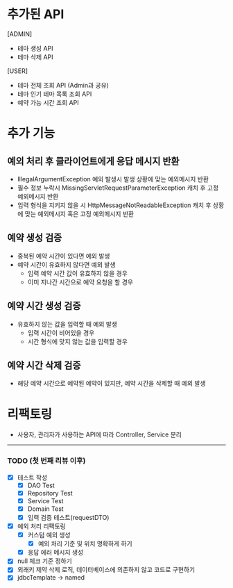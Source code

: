 # 추가된 API

[ADMIN]
- 테마 생성 API
- 테마 삭제 API

[USER]
- 테마 전체 조회 API (Admin과 공유)
- 테마 인기 테마 목록 조회 API
- 예약 가능 시간 조회 API

# 추가 기능

## 예외 처리 후 클라이언트에게 응답 메시지 반환
- IllegalArgumentException 예외 발생시 발생 상황에 맞는 예외메시지 반환
- 필수 정보 누락시 MissingServletRequestParameterException 캐치 후 고정 예외메시지 반환
- 입력 형식을 지키지 않을 시 HttpMessageNotReadableException 캐치 후 상황에 맞는 예외메시지 혹은 고정 예외메시지 반환

## 예약 생성 검증
- 중복된 예약 시간이 있다면 예외 발생
- 예약 시간이 유효하지 않다면 예외 발생
  - 입력 예약 시간 값이 유효하지 않을 경우
  - 이미 지나간 시간으로 예약 요청을 할 경우

## 예약 시간 생성 검증
- 유효하지 않는 값을 입력할 때 예외 발생
  - 입력 시간이 비어있을 경우
  - 시간 형식에 맞지 않는 값을 입력할 경우

## 예약 시간 삭제 검증
- 해당 예약 시간으로 예약된 예약이 있지만, 예약 시간을 삭제할 때 예외 발생

# 리팩토링
- 사용자, 관리자가 사용하는 API에 따라 Controller, Service 분리

---

### TODO (첫 번째 리뷰 이후)
- [X] 테스트 작성
  - [x] DAO Test
  - [x] Repository Test
  - [x] Service Test
  - [X] Domain Test
  - [X] 입력 검증 테스트(requestDTO)
- [X] 예외 처리 리팩토링
  - [X] 커스텀 예외 생성
    - [X] 예외 처리 기준 및 위치 명확하게 하기
  - [X] 응답 에러 메시지 생성
- [X] null 체크 기준 정하기
- [X] 외래키 제약 삭제 로직, 데이터베이스에 의존하지 않고 코드로 구현하기
- [X] jdbcTemplate -> named
